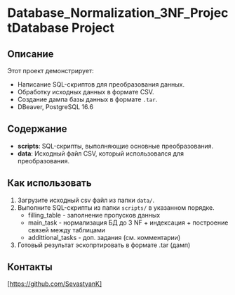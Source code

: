 # Database_Normalization_3NF_ProjectDatabase Project

## Описание
Этот проект демонстрирует:
- Написание SQL-скриптов для преобразования данных.
- Обработку исходных данных в формате CSV.
- Создание дампа базы данных в формате `.tar`.
- DBeaver, PostgreSQL 16.6

## Содержание
- **scripts**: SQL-скрипты, выполняющие основные преобразования.
- **data**: Исходный файл CSV, который использовался для преобразования.

## Как использовать
1. Загрузите исходный csv файл из папки `data/`.
2. Выполните SQL-скрипты из папки `scripts/` в указанном порядке.
    - filling_table - заполнение пропусков данных
    - main_task - нормализация БД до 3 NF + индексация + построение связей между таблицами
    - addittional_tasks - доп. задания (см. комментарии)
3. Готовый результат эскопртировать в формате .tar (дамп)

## Контакты
[https://github.com/SevastyanK]
